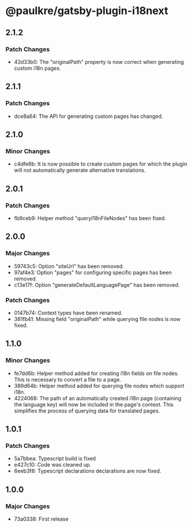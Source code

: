 # @paulkre/gatsby-plugin-i18next

## 2.1.2

### Patch Changes

- 43d33b0: The "originalPath" property is now correct when generating custom i18n pages.

## 2.1.1

### Patch Changes

- dce8a64: The API for generating custom pages has changed.

## 2.1.0

### Minor Changes

- c4dfe6b: It is now possible to create custom pages for which the plugin will not automatically generate alternative translations.

## 2.0.1

### Patch Changes

- fb9ceb9: Helper method "queryI18nFileNodes" has been fixed.

## 2.0.0

### Major Changes

- 59743c5: Option "siteUrl" has been removed.
- 97af4e3: Option "pages" for configuring specific pages has been removed.
- c13e17f: Option "generateDefaultLanguagePage" has been removed.

### Patch Changes

- 0147b74: Context types have been renamed.
- 381fb41: Missing field "originalPath" while querying file nodes is now fixed.

## 1.1.0

### Minor Changes

- fe7dd6b: Helper method added for creating i18n fields on file nodes. This is necessary to convert a file to a page.
- 389d64b: Helper method added for querying file nodes which support i18n.
- 4224068: The path of an automatically created i18n page (containing the language key) will now be included in the page's context. This simplifies the process of querying data for translated pages.

## 1.0.1

### Patch Changes

- 5a7bbea: Typescript build is fixed
- e427c10: Code was cleaned up.
- 6eeb3f8: Typescript declarations declarations are now fixed.

## 1.0.0

### Major Changes

- 73a0338: First release
